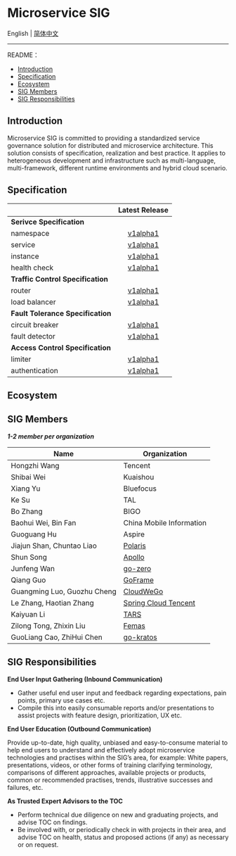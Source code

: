 # Microservice SIG

English | [简体中文](./README-zh.md) 

---

README：

- [Introduction](#introduction)
- [Specification](#specification)
- [Ecosystem](#ecosystem)
- [SIG Members](#sig-members)
- [SIG Responsibilities](#sig-responsibilities)

## Introduction

Microservice SIG is committed to providing a standardized service governance solution for distributed and microservice architecture. This solution consists of specification, realization and best practice. It applies to heterogeneous development and infrastructure such as multi-language, multi-framework, different runtime environments and hybrid cloud scenario. 

## Specification

|                                   |         Latest Release             |
| :-------------------------------- | :--------------------------------: |
| **Serivce Specification**         |
| namespace       | [v1alpha1](/specification/v1/service-spec/namespace.md) |
| service         | [v1alpha1](/specification/v1/service-spec/service.md) |
| instance        | [v1alpha1](/specification/v1/service-spec/instance.md) |
| health check    | [v1alpha1](/specification/v1/service-spec/healthcheck.md) |
| **Traffic Control Specification** |
| router          | [v1alpha1](/specification/v1/traffic-control-spec/router.md) |
| load balancer   | [v1alpha1](/specification/v1/traffic-control-spec/loadbalancer.md) |
| **Fault Tolerance Specification** |
| circuit breaker | [v1alpha1](/specification/v1/fault-tolerance-spec/circuitbreaker.md) |
| fault detector  | [v1alpha1](/specification/v1/fault-tolerance-spec/faultdetector.md) |
| **Access Control Specification**  |
| limiter         | [v1alpha1](/specification/v1/access-control-spec/limiter.md) |
| authentication  | [v1alpha1](/specification/v1/access-control-spec/authentication.md) |

## Ecosystem

## SIG Members

***1-2 member per organization***

| Name                        | Organization         |
| --------------------------- | -------------------- |
| Hongzhi Wang                | Tencent   |
| Shibai Wei                  | Kuaishou  |
| Xiang Yu                    | Bluefocus |
| Ke Su                       | TAL       |
| Bo Zhang                    | BIGO      |
| Baohui Wei, Bin Fan         | China Mobile Information |
| Guoguang Hu                 | Aspire |
| Jiajun Shan, Chuntao Liao   | [Polaris](https://github.com/polarismesh) |
| Shun Song                   | [Apollo](https://github.com/apolloconfig) |
| Junfeng Wan                 | [go-zero](https://github.com/zeromicro)   |
| Qiang Guo                   | [GoFrame](https://github.com/gogf)        |
| Guangming Luo, Guozhu Cheng | [CloudWeGo](https://github.com/cloudwego) |
| Le Zhang, Haotian Zhang     | [Spring Cloud Tencent](https://github.com/Tencent/spring-cloud-tencent) |
| Kaiyuan Li                  | [TARS](https://github.com/TarsCloud) |
| Zilong Tong, Zhixin Liu     | [Femas](https://github.com/polarismesh/femas) |
| GuoLiang Cao, ZhiHui Chen | [go-kratos](https://github.com/go-kratos) |

## SIG Responsibilities

**End User Input Gathering (Inbound Communication)**

- Gather useful end user input and feedback regarding expectations, pain points, primary use cases etc.
- Compile this into easily consumable reports and/or presentations to assist projects with feature design, prioritization, UX etc.

**End User Education (Outbound Communication)**

Provide up-to-date, high quality, unbiased and easy-to-consume material to help end users to understand and effectively adopt microservice technologies and practises within the SIG’s area, for example: White papers, presentations, videos, or other forms of training clarifying terminology, comparisons of different approaches, available projects or products, common or recommended practises, trends, illustrative successes and failures, etc.

**As Trusted Expert Advisors to the TOC**

- Perform technical due diligence on new and graduating projects, and advise TOC on findings.
- Be involved with, or periodically check in with projects in their area, and advise TOC on health, status and proposed actions (if any) as necessary or on request.
